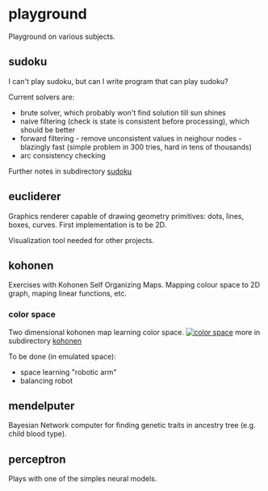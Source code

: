 # playground
Playground on various subjects.

## sudoku

I can't play sudoku, but can I write program that can play sudoku?

Current solvers are:
- brute solver, which probably won't find solution till sun shines
- naive filtering (check is state is consistent before processing), which should be better
- forward filtering - remove unconsistent values in neighour nodes - blazingly fast
  (simple problem in 300 tries, hard in tens of thousands)
- arc consistency checking

Further notes in subdirectory [sudoku](sudoku/README.md)

## eucliderer
Graphics renderer capable of drawing geometry primitives: dots, lines, boxes, curves.
First implementation is to be 2D.

Visualization tool needed for other projects.

## kohonen
Exercises with Kohonen Self Organizing Maps. Mapping colour space to 2D graph,
maping linear functions, etc.

### color space
Two dimensional kohonen map learning color space.
[![color space](http://img.youtube.com/vi/x50dj8LxJyI/0.jpg)](https://youtu.be/x50dj8LxJyI)
more in subdirectory [kohonen](kohonen/README.mb)

To be done (in emulated space):
- space learning "robotic arm"
- balancing robot

## mendelputer
Bayesian Network computer for finding genetic traits in ancestry tree (e.g. child blood type).

## perceptron
Plays with one of the simples neural models.
